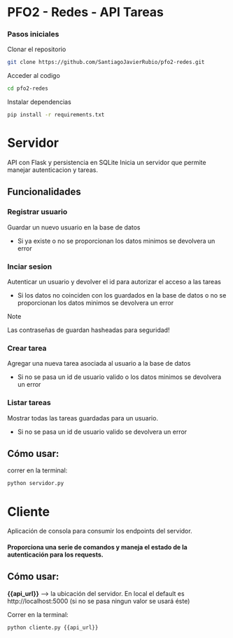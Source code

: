 # PFO2 - Redes - API Tareas

### Pasos iniciales
Clonar el repositorio
```bash
git clone https://github.com/SantiagoJavierRubio/pfo2-redes.git
```
Acceder al codigo
```bash
cd pfo2-redes
```
Instalar dependencias
```bash
pip install -r requirements.txt
```

# Servidor
API con Flask y persistencia en SQLite
Inicia un servidor que permite manejar autenticacion y tareas.

## Funcionalidades
### Registrar usuario
Guardar un nuevo usuario en la base de datos
- Si ya existe o no se proporcionan los datos minimos se devolvera un error

### Inciar sesion
Autenticar un usuario y devolver el id para autorizar el acceso a las tareas
- Si los datos no coinciden con los guardados en la base de datos o no se proporcionan los datos minimos se devolvera un error

> [!NOTE]
> Las contraseñas de guardan hasheadas para seguridad!

### Crear tarea
Agregar una nueva tarea asociada al usuario a la base de datos
- Si no se pasa un id de usuario valido o los datos minimos se devolvera un error

### Listar tareas
Mostrar todas las tareas guardadas para un usuario.
- Si no se pasa un id de usuario valido se devolvera un error

## Cómo usar:
correr en la terminal:
```bash
python servidor.py
```


# Cliente
Aplicación de consola para consumir los endpoints del servidor.

#### Proporciona una serie de comandos y maneja el estado de la autenticación para los requests.

## Cómo usar:
**{{api_url}}** --> la ubicación del servidor. En local el default es http://localhost:5000 (si no se pasa ningun valor se usará éste)

Correr en la terminal:
```bash
python cliente.py {{api_url}}
```